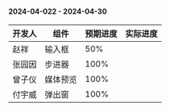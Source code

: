 #### 2024-04-022 - 2024-04-30  

|开发人	|组件		|预期进度	|实际进度	|
| ---	| ---		| ---		|---		|
|赵祥	| 输入框		|50%		|			|
|张园因	| 步进器		|100%		|			|
|曾子仪	| 媒体预览	|100%		|			|
|付宇威	| 弹出窗		|100%		|			|